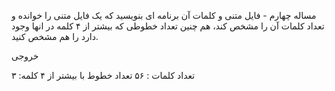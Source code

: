 
مساله چهارم - فایل متنی و کلمات آن
برنامه ای بنویسید که یک فایل متنی را خوانده و تعداد کلمات آن را مشخص کند، هم چنین تعداد خطوطی که بیشتر از ۴ کلمه در انها وجود دارد را هم مشخص کنید.

خروجی

تعداد کلمات : ۵۶
تعداد خطوط با بیشتر از ۴ کلمه: ۳
